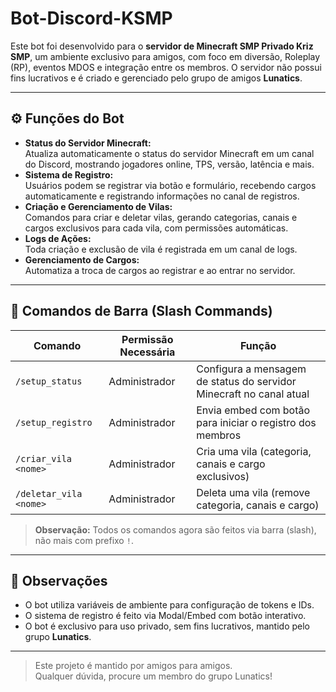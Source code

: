 # Bot-Discord-KSMP

Este bot foi desenvolvido para o **servidor de Minecraft SMP Privado Kriz SMP**, um ambiente exclusivo para amigos, com foco em diversão, Roleplay (RP), eventos MDOS e integração entre os membros. O servidor não possui fins lucrativos e é criado e gerenciado pelo grupo de amigos **Lunatics**.

---

## ⚙️ Funções do Bot

- **Status do Servidor Minecraft:**  
  Atualiza automaticamente o status do servidor Minecraft em um canal do Discord, mostrando jogadores online, TPS, versão, latência e mais.
- **Sistema de Registro:**  
  Usuários podem se registrar via botão e formulário, recebendo cargos automaticamente e registrando informações no canal de registros.
- **Criação e Gerenciamento de Vilas:**  
  Comandos para criar e deletar vilas, gerando categorias, canais e cargos exclusivos para cada vila, com permissões automáticas.
- **Logs de Ações:**  
  Toda criação e exclusão de vila é registrada em um canal de logs.
- **Gerenciamento de Cargos:**  
  Automatiza a troca de cargos ao registrar e ao entrar no servidor.

---

## 📜 Comandos de Barra (Slash Commands)

| Comando                   | Permissão Necessária | Função                                                                 |
|---------------------------|---------------------|------------------------------------------------------------------------|
| `/setup_status`           | Administrador       | Configura a mensagem de status do servidor Minecraft no canal atual     |
| `/setup_registro`         | Administrador       | Envia embed com botão para iniciar o registro dos membros               |
| `/criar_vila <nome>`      | Administrador       | Cria uma vila (categoria, canais e cargo exclusivos)                    |
| `/deletar_vila <nome>`    | Administrador       | Deleta uma vila (remove categoria, canais e cargo)                      |

> **Observação:** Todos os comandos agora são feitos via barra (slash), não mais com prefixo `!`.

---

## 📝 Observações

- O bot utiliza variáveis de ambiente para configuração de tokens e IDs.
- O sistema de registro é feito via Modal/Embed com botão interativo.
- O bot é exclusivo para uso privado, sem fins lucrativos, mantido pelo grupo **Lunatics**.

---

> Este projeto é mantido por amigos para amigos.  
> Qualquer dúvida, procure um membro do grupo Lunatics!
